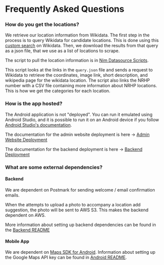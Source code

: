 # Frequently Asked Questions

### How do you get the locations?

We retrieve our location information from Wikidata. The first step in the
process is to query Wikidata for candidate locations. This is done using this
[custom search](https://w.wiki/96MG) on Wikidata. Then, we download the results
from that query as a json file, that we use as a list of locations to scrape.

The script to pull the location information is in
[Nim Datasource Scripts](https://github.com/CS-495-Historical-Sites/nim-datasource-scripts).

This script looks at the links in the `query.json` file and sends a request to
Wikidata to retrieve the coordinates, image link, short description, and
wikipedia page for the wikidata location. The script also links the NRHP number
with a CSV file containing more information about NRHP locations. This is how we
get the categories for each location.

### How is the app hosted?

The Android application is not "deployed". You can run it emulated using Android
Studio, and it is possible to run it on an Android device if you follow
[Android Studio's documentation](https://developer.android.com/studio/run/device).

The documentation for the admin website deployment is here ->
[Admin Website Deployment](Admin_Website/Deployment.md)

The documentation for the backend deployment is here ->
[Backend Deployment](Backend/Deployment.md)

### What are some external dependencies?

#### Backend

We are dependent on Postmark for sending welcome / email confirmation emails.

When the attempts to upload a photo to accompany a location add suggestion, the
photo will be sent to AWS S3. This makes the backend dependent on AWS.

More information about setting up backend dependencies can be found in the
[Backend README](https://github.com/CS-495-Historical-Sites/remnant/blob/main/api/README.md)

#### Mobile App

We are dependent on
[Maps SDK for Android](https://developers.google.com/maps/documentation/android-sdk/overview).
Information about setting up the Google Maps API key can be found in
[Android README](https://github.com/CS-495-Historical-Sites/remnant/blob/main/android-app/README.md).
